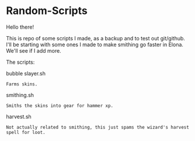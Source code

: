 # Random-Scripts

Hello there!

This is repo of some scripts I made, as a backup and to test out git/github.
I'll be starting with some ones I made to make smithing go faster in Elona. 
We'll see if I add more.

The scripts:

bubble slayer.sh

    Farms skins.

smithing.sh

    Smiths the skins into gear for hammer xp.
   
harvest.sh

    Not actually related to smithing, this just spams the wizard's harvest spell for loot.
  
